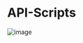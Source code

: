# API-Scripts

![image](https://user-images.githubusercontent.com/60892908/132946446-ca4fab3b-031e-4a25-96f4-5253e5648ff0.png)
